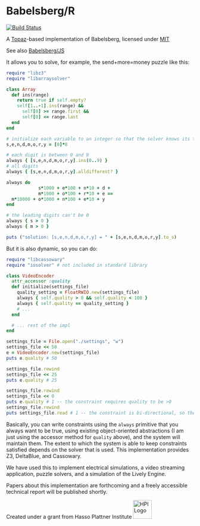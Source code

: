 Babelsberg/R
============
[![Build Status](https://travis-ci.org/timfel/babelsberg-r.png?branch=interacting-solvers)](https://travis-ci.org/timfel/babelsberg-r)

A [Topaz](http://www.topazruby.com)-based implementation of Babelsberg, licensed under [MIT](https://github.com/timfel/babelsberg-r/blob/interacting-solvers/LICENSE)

See also [Babelsberg/JS](https://github.com/timfel/babelsberg-js)

It allows you to solve, for example, the send+more=money puzzle like this:
```ruby
require "libz3"
require "libarraysolver"

class Array
  def ins(range)
    return true if self.empty?
    self[1..-1].ins(range) &&
      self[0] >= range.first &&
      self[0] <= range.last
  end
end

# initialize each variable to an integer so that the solver knows its type
s,e,n,d,m,o,r,y = [0]*8

# each digit is between 0 and 9
always { [s,e,n,d,m,o,r,y].ins(0..9) } 
# all digits
always { [s,e,n,d,m,o,r,y].alldifferent? }

always do
            s*1000 + e*100 + n*10 + d +
            m*1000 + o*100 + r*10 + e ==
  m*10000 + o*1000 + n*100 + e*10 + y
end

# the leading digits can't be 0
always { s > 0 }
always { m > 0 }

puts ("solution: [s,e,n,d,m,o,r,y] = " + [s,e,n,d,m,o,r,y].to_s)
```

But it is also dynamic, so you can do:
```ruby
require "libcassowary"
require "iosolver" # not included in standard library

class VideoEncoder
  attr_accessor :quality
  def initialize(settings_file)
    quality_setting = FloatRWIO.new(settings_file)
    always { self.quality > 0 && self.quality < 100 }
    always { self.quality == quality_setting }
    # ...
  end

  # ... rest of the impl
end

settings_file = File.open("./settings", "w")
settings_file << 50
e = VideoEncoder.new(settings_file)
puts e.quality # 50

settings_file.rewind
settings_file << 25
puts e.quality # 25

settings_file.rewind
settings_file << 0
puts e.quality # 1 -- the constraint requires quality to be >0
settings_file.rewind
puts settings_file.read # 1 -- the constraint is bi-directional, so the file was updated
```

Basically, you can write constraints using the `always` primitive that you always want to be true,
using existing object-oriented abstractions (I am just using the accessor method for `quality` above),
and the system will maintain them. The extent to which the system is able to keep constraints
satisfied depends on the solver that is used. This implementation provides Z3, DeltaBlue, and
Cassowary.

We have used this to implement electrical simulations, a video streaming application,
puzzle solvers, and a simulation of the Lively Engine.

Papers about this implementation are forthcoming and a freely accessible technical report
will be published shortly.

Created under a grant from Hasso Plattner Institute <img src="http://upload.wikimedia.org/wikipedia/de/c/c9/Hpi_logo.png" alt="HPI Logo" width="50" height="50"/>
